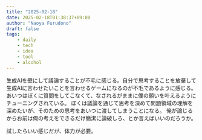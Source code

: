 ```yaml
---
title: "2025-02-18"
date: 2025-02-18T01:38:37+09:00
author: "Naoya Furudono"
draft: false
tags:
    - daily
    - tech
    - idea
    - tool
    - alcohol
---
```


生成AIを壁にして議論することが不毛に感じる。自分で思考することを放棄して生成AIに言わせたいことを言わせるゲームになるのが不毛であるように感じる。
あいつはぼくに質問をしてこなくて、なされるがままに僕の願いを叶えるようにチューニングされている。
ぼくは議論を通じて思考を深めて問題領域の理解を深めたいが、そのための思考をあいつに渡してしまうことになる。
俺が論じるからお前は俺の考えをできるだけ簡潔に論破しろ、とか言えばいいのだろうか。

試したらいい感じだが、体力が必要。
